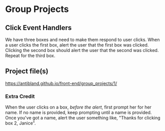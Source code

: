 # Group Projects

## Click Event Handlers

We have three boxes and need to make them respond to user clicks. When a user clicks the first box, alert the user that the first box was clicked. Clicking the second box should alert the user that the second was clicked. Repeat for the third box.

## Project file(s)

https://antibland.github.io/front-end/group_projects/1/

### Extra Credit

When the user clicks on a box, *before the alert*, first prompt her for her name. If no name is provided, keep prompting until a name is provided. Once you've got a name, alert the user something like, "Thanks for clicking box 2, Janice".
